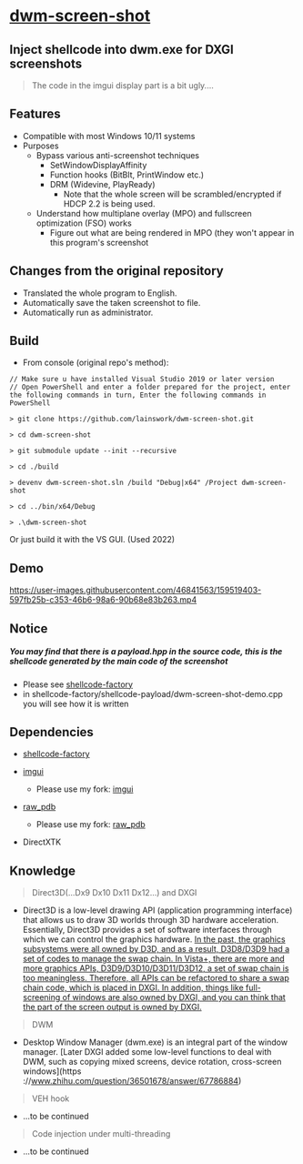 # [dwm-screen-shot](https://github.com/lainswork/dwm-screen-shot)
## Inject shellcode into dwm.exe for DXGI screenshots
> The code in the imgui display part is a bit ugly....
## Features

* Compatible with most Windows 10/11 systems
* Purposes
  * Bypass various anti-screenshot techniques
    * SetWindowDisplayAffinity
    * Function hooks (BitBlt, PrintWindow etc.)
    * DRM (Widevine, PlayReady)
      * Note that the whole screen will be scrambled/encrypted if HDCP 2.2 is being used.
  * Understand how multiplane overlay (MPO) and fullscreen optimization (FSO) works
    * Figure out what are being rendered in MPO (they won't appear in this program's screenshot

## Changes from the original repository
* Translated the whole program to English.
* Automatically save the taken screenshot to file.
* Automatically run as administrator.

## Build
* From console (original repo's method):
```shell
// Make sure u have installed Visual Studio 2019 or later version
// Open PowerShell and enter a folder prepared for the project, enter the following commands in turn, Enter the following commands in PowerShell

> git clone https://github.com/lainswork/dwm-screen-shot.git

> cd dwm-screen-shot

> git submodule update --init --recursive

> cd ./build

> devenv dwm-screen-shot.sln /build "Debug|x64" /Project dwm-screen-shot

> cd ../bin/x64/Debug

> .\dwm-screen-shot

````
Or just build it with the VS GUI. (Used 2022)

## Demo
https://user-images.githubusercontent.com/46841563/159519403-597fb25b-c353-46b6-98a6-90b68e83b263.mp4


## Notice
##### You may find that there is a payload.hpp in the source code, this is the shellcode generated by the main code of the screenshot
- Please see [shellcode-factory](https://github.com/lainswork/shellcode-factory)
- in shellcode-factory/shellcode-payload/dwm-screen-shot-demo.cpp you will see how it is written
## Dependencies
- [shellcode-factory](https://github.com/lainswork/shellcode-factory)

- [imgui](https://github.com/ocornut/imgui)
  - Please use my fork: [imgui](https://github.com/lainswork/imgui)
- [raw_pdb](https://github.com/MolecularMatters/raw_pdb)
  - Please use my fork: [raw_pdb](https://github.com/lainswork/raw_pdb)
- DirectXTK

## Knowledge
> Direct3D(...Dx9 Dx10 Dx11 Dx12...) and DXGI
- Direct3D is a low-level drawing API (application programming interface) that allows us to draw 3D worlds through 3D hardware acceleration. Essentially, Direct3D provides a set of software interfaces through which we can control the graphics hardware.
[In the past, the graphics subsystems were all owned by D3D, and as a result, D3D8/D3D9 had a set of codes to manage the swap chain. In Vista+, there are more and more graphics APIs, D3D9/D3D10/D3D11/D3D12, a set of swap chain is too meaningless. Therefore, all APIs can be refactored to share a swap chain code, which is placed in DXGI. In addition, things like full-screening of windows are also owned by DXGI, and you can think that the part of the screen output is owned by DXGI. ](https://www.zhihu.com/question/36501678/answer/67786884)

> DWM
- Desktop Window Manager (dwm.exe) is an integral part of the window manager. [Later DXGI added some low-level functions to deal with DWM, such as copying mixed screens, device rotation, cross-screen windows](https ://www.zhihu.com/question/36501678/answer/67786884)

> VEH hook
- ...to be continued

> Code injection under multi-threading
- ...to be continued
